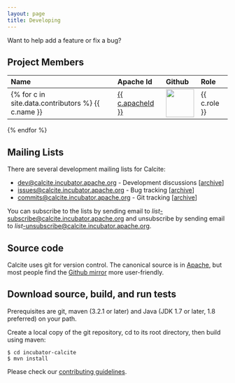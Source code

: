 ```yaml
---
layout: page
title: Developing
---
```


Want to help add a feature or fix a bug?

## Project Members

Name | Apache Id | Github | Role
:--- | :-------- | :----- | :---
{% for c in site.data.contributors %}  {{ c.name }} | <a href="http://people.apache.org/committer-index#{{ c.apacheId }}">{{ c.apacheId }}</a> | <a href="http://github.com/{{ c.githubId }}"><img width="64" src="{% unless c.avatar %}http://github.com/{{ c.githubId }}.png{% else %}{{ c.avatar }}{% endunless %}"></a> | {{ c.role }}
{% endfor %}

## Mailing Lists

There are several development mailing lists for Calcite:

* [dev@calcite.incubator.apache.org](mailto:dev@calcite.incubator.apache.org) - Development discussions
  [[archive](https://mail-archives.apache.org/mod_mbox/incubator-calcite-dev/)]
* [issues@calcite.incubator.apache.org](mailto:issues@calcite.incubator.apache.org) - Bug tracking
  [[archive](https://mail-archives.apache.org/mod_mbox/incubator-calcite-issues/)]
* [commits@calcite.incubator.apache.org](mailto:commits@calcite.incubator.apache.org) - Git tracking
  [[archive](https://mail-archives.apache.org/mod_mbox/incubator-calcite-commits/)]

You can subscribe to the lists by sending email to
*list*-subscribe@calcite.incubator.apache.org and unsubscribe by sending email to
*list*-unsubscribe@calcite.incubator.apache.org.

## Source code

Calcite uses git for version control.  The canonical source is in
[Apache](https://git-wip-us.apache.org/repos/asf/incubator-calcite.git),
but most people find the
[Github mirror](https://github.com/apache/incubator-calcite) more
user-friendly.

## Download source, build, and run tests

Prerequisites are git, maven (3.2.1 or later) and Java (JDK 1.7 or
later, 1.8 preferred) on your path.

Create a local copy of the git repository, cd to its root directory,
then build using maven:

```$ git clone git://github.com/apache/incubator-calcite.git
$ cd incubator-calcite
$ mvn install
```

Please check our [contributing guidelines](/docs/howto.html#contributing).

